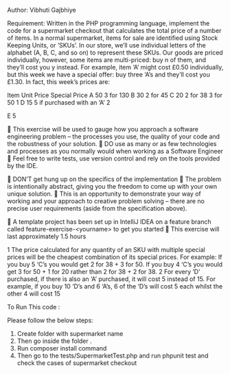 Author: Vibhuti Gajbhiye

Requirement:
Written in the PHP programming language, implement the code for a supermarket
checkout that calculates the total price of a number of items.
In a normal supermarket, items for sale are identified using Stock Keeping Units, or
‘SKUs’. In our store, we’ll use individual letters of the alphabet (A, B, C, and so on) to
represent these SKUs. Our goods are priced individually, however, some items are
multi-priced: buy n of them, and they’ll cost you y instead.
For example, item ‘A’ might cost £0.50 individually, but this week we have a special
offer: buy three ‘A’s and they’ll cost you £1.30. In fact, this week’s prices are:

Item Unit Price Special Price
A 50 3 for 130
B 30 2 for 45
C 20 2 for 38
3 for 50 1
D 15 5 if purchased
with an ‘A’ 2

E 5

 This exercise will be used to gauge how you approach a software engineering
problem – the processes you use, the quality of your code and the robustness of your
solution.
 DO use as many or as few technologies and processes as you normally would when
working as a Software Engineer
 Feel free to write tests, use version control and rely on the tools provided by
the IDE.

 DON’T get hung up on the specifics of the implementation
 The problem is intentionally abstract, giving you the freedom to come up
with your own unique solution.
 This is an opportunity to demonstrate your way of working and your
approach to creative problem solving – there are no precise user
requirements (aside from the specification above).

 A template project has been set up in IntelliJ IDEA on a feature branch called
feature-exercise-&lt;yourname&gt; to get you started
 This exercise will last approximately 1.5 hours

1 The price calculated for any quantity of an SKU with multiple special prices will be the cheapest
combination of its special prices. For example: If you buy 5 ‘C’s you would get 2 for 38 + 3 for 50.
If you buy 4 ‘C’s you would get 3 for 50 + 1 for 20 rather than 2 for 38 + 2 for 38.
2 For every ‘D’ purchased, if there is also an ‘A’ purchased, it will cost 5 instead of 15. For
example, if you buy 10 ‘D’s and 6 ‘A’s, 6 of the ‘D’s will cost 5 each whilst the other 4 will cost 15



To Run This code :

Please follow the below steps:

1) Create folder with supermarket name
2) Then go inside the folder .
3) Run composer install command
4) Then go to the tests/SupermarketTest.php and run phpunit test and check the cases of supermarket checkout

